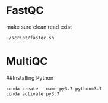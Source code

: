 # FastQC
make sure clean read exist
```
~/script/fastqc.sh
```

# MultiQC
##Installing Python
```
conda create --name py3.7 python=3.7
conda activate py3.7
```
